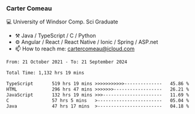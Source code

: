 ### Carter Comeau

💻 University of Windsor Comp. Sci Graduate

- ⚒️ Java / TypeScript / C / Python
- ⚙️ Angular / React / React Native / Ionic / Spring / ASP.net
- 📫 How to reach me: cartercomeau@icloud.com

<!--START_SECTION:waka-->

```txt
From: 21 October 2021 - To: 21 September 2024

Total Time: 1,132 hrs 19 mins

TypeScript       519 hrs 19 mins >>>>>>>>>>>--------------   45.86 %
HTML             296 hrs 47 mins >>>>>>>------------------   26.21 %
JavaScript       132 hrs 19 mins >>>----------------------   11.69 %
C                57 hrs 5 mins   >------------------------   05.04 %
Java             47 hrs 17 mins  >------------------------   04.18 %
```

<!--END_SECTION:waka-->
